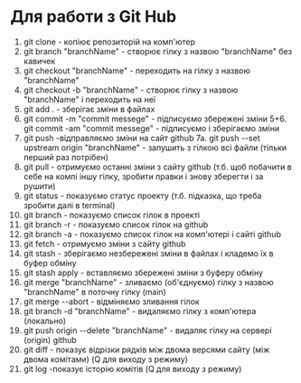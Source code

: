 # Для работи з Git Hub

1. git clone - копіює репозиторій на комп'ютер
2. git branch "branchName" - створює гілку з назвою "branchName" без кавичек
3. git checkout "branchName" - переходить на гілку з назвою "branchName"
4. git checkout -b "branchName" - створює гілку з назвою "branchName" і переходить на неї
5. git add . - зберігає зміни в файлах
6. git commit -m "commit messege" - підписуємо збережені зміни
   5+6. git commit -am "commit messege" - підписуємо і зберігаємо зміни
7. git push -відправляємо зміни на сайт github
   7a. git push --set upstream origin "branchName" - запушить з гілкою всі файли (тільки перший раз потрібен)
8. git pull - отримуємо останні зміни з сайту github (т.б. щоб побачити в себе на компі іншу гілку, зробити правки і знову зберегти і за рушити)
9. git status - показуємо статус проекту (т.б. підказка, що треба зробити далі в terminal)
10. git branch - показуємо список гілок в проекті
11. git branch -r - показуємо список гілок на github
12. git branch -a - показуємо список гілок на комп'ютері і сайті github
13. git fetch - отримуємо зміни з сайту github
14. git stash - зберігаємо незбережені зміни в файлах і кладемо їх в буфер обміну
15. git stash apply - вставляємо збережені зміни з буферу обміну
16. git merge "branchName" - зливаємо (об'єднуємо) гілку з назвою "branchName" в поточну гілку (main)
17. git merge --abort - відміняємо зливання гілок
18. git branch -d "branchName" - видаляємо гілку з комп'ютера (локально)
19. git push origin --delete "branchName" - видаляє гілку на сервері (origin) github
20. git diff - показує відрізки рядків між двома версями сайту (між двома комітами) (Q для виходу з режиму)
21. git log -показує історію комітів (Q для виходу з режиму)
